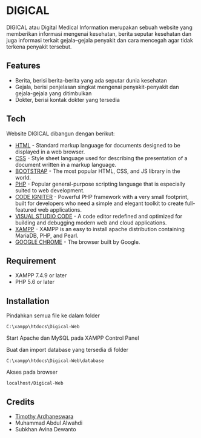 # DIGICAL

DIGICAL atau Digital Medical Information merupakan sebuah website yang memberikan informasi mengenai kesehatan, berita seputar kesehatan dan juga informasi terkait gejala–gejala penyakit dan cara mencegah agar tidak terkena penyakit tersebut.

## Features
- Berita, berisi berita-berita yang ada seputar dunia kesehatan
- Gejala, berisi penjelasan singkat mengenai penyakit-penyakit dan gejala-gejala yang ditimbulkan
- Dokter, berisi kontak dokter yang tersedia

## Tech
Website DIGICAL dibangun dengan berikut:
* [HTML](https://developer.mozilla.org/en-US/docs/Web/HTML) - Standard markup language for documents designed to be displayed in a web browser.
* [CSS](https://developer.mozilla.org/en-US/docs/Learn/CSS) - Style sheet language used for describing the presentation of a document written in a markup language.
* [BOOTSTRAP](https://getbootstrap.com) - The most popular  HTML, CSS, and JS library in the world.
* [PHP](https://www.php.net) - Popular general-purpose scripting language that is especially suited to web development.
* [CODE IGNITER](https://codeigniter.com/) - Powerful PHP framework with a very small footprint, built for developers who need a simple and elegant toolkit to create full-featured web applications.
* [VISUAL STUDIO CODE](https://code.visualstudio.com/) - A code editor redefined and optimized for building and debugging modern web and cloud applications.
* [XAMPP](https://www.apachefriends.org/index.html) - XAMPP is an easy to install apache distribution containing MariaDB, PHP, and Pearl.
* [GOOGLE CHROME](https://www.google.com/intl/id_id/chrome) - The browser built by Google.

## Requirement
* XAMPP 7.4.9 or later
* PHP 5.6 or later

## Installation
Pindahkan semua file ke dalam folder

    C:\xampp\htdocs\Digical-Web

Start Apache dan MySQL pada XAMPP Control Panel

Buat dan import database yang tersedia di folder 
    
    C:\xampp\htdocs\Digical-Web\database

Akses pada browser

    localhost/Digical-Web
    
## Credits
* [Timothy Ardhaneswara](mailto:timothy.ardha@gmail.com)
* Muhammad Abdul Alwahdi
* Subkhan Avina Dewanto